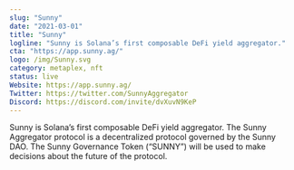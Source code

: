 ```yaml
---
slug: "Sunny"
date: "2021-03-01"
title: "Sunny"
logline: "Sunny is Solana’s first composable DeFi yield aggregator."
cta: "https://app.sunny.ag/"
logo: /img/Sunny.svg
category: metaplex, nft
status: live
Website: https://app.sunny.ag/
Twitter: https://twitter.com/SunnyAggregator
Discord: https://discord.com/invite/dvXuvN9KeP
---
```


Sunny is Solana’s first composable DeFi yield aggregator. The Sunny Aggregator protocol is a decentralized protocol governed by the Sunny DAO. The Sunny Governance Token (“SUNNY”) will be used to make decisions about the future of the protocol.
